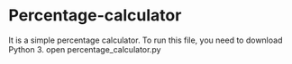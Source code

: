# Percentage-calculator
It is a simple percentage calculator.
To run this file, you need to download Python 3.
open percentage_calculator.py
